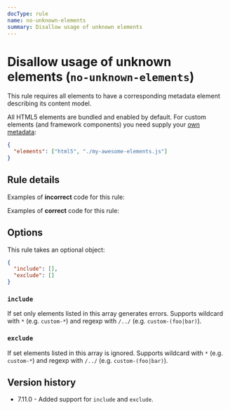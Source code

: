 ```yaml
---
docType: rule
name: no-unknown-elements
summary: Disallow usage of unknown elements
---
```


# Disallow usage of unknown elements (`no-unknown-elements`)

This rule requires all elements to have a corresponding metadata element describing its content model.

All HTML5 elements are bundled and enabled by default.
For custom elements (and framework components) you need supply your [own metadata](../usage/elements.html):

```json
{
  "elements": ["html5", "./my-awesome-elements.js"]
}
```

## Rule details

Examples of **incorrect** code for this rule:

<validate name="incorrect" rules="no-unknown-elements">
    <custom-element></custom-element>
</validate>

Examples of **correct** code for this rule:

<validate name="correct" rules="no-unknown-elements">
    <div></div>
</validate>

## Options

This rule takes an optional object:

```json
{
  "include": [],
  "exclude": []
}
```

### `include`

If set only elements listed in this array generates errors.
Supports wildcard with `*` (e.g. `custom-*`) and regexp with `/../` (e.g. `custom-(foo|bar)`).

### `exclude`

If set elements listed in this array is ignored.
Supports wildcard with `*` (e.g. `custom-*`) and regexp with `/../` (e.g. `custom-(foo|bar)`).

## Version history

- 7.11.0 - Added support for `include` and `exclude`.
